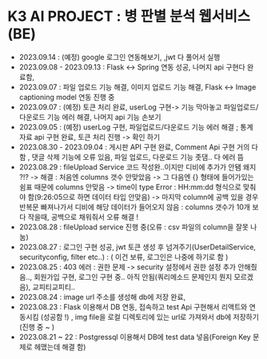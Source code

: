 # __K3 AI PROJECT : 병 판별 분석 웹서비스 (BE)__  

+ 2023.09.14 : (예정) google 로그인 연동해보기, ,jwt 다 풀어서 실행
+ 2023.09.08 - 2023.09.13 : Flask <-> Spring 연동 성공, 나머지 api 구현다 완료함, 
+ 2023.09.07 : 파일 업로드 기능 해결, 이미지 업로드 기능 해결, Flask <-> Image captioning model 연동 진행 중
+ 2023.09.07 : (예정) 토큰 처리 완료, userLog 구현-> 기능 막아놓고 파일업로드/다운로드 기능 에러 해결, 나머지 api 기능 손보기
+ 2023.09.05 : (예정) userLog 구현, 파일업로드/다운로드 기능 에러 해결 ; 통계자료 api 구현 완료, 토큰 처리 진행 -> 확인 하기 
+ 2023.08.30 - 2023.09.04 : 게시판 API 구현 완료, Comment Api 구현 거의 다함 , 댓글 삭제 기능에 오류 있음, 파일 업로드, 다운로드 기능 좃댐.. 다 에러 뜸 
+ 2023.08.29 : fileUpload Service 코드 작성완..이지만 디비에 추가가 안됌 왜지 ?!? -> 해결 : 처음엔 columns 갯수 안맞았음 -> 그 다음엔 {} 형태에 들어가있는 쉼표 때문에 columns 안맞음 -> time이 type Error : HH:mm:dd 형식으로 맞춰야 함(9:26:05으로 하면 데이터 타입 안맞음) -> 마지막 column에 공백 있을 경우 반복문 빠져나가서 디비에 해당 데이터가 들어오지 않음 : columns 갯수가 10개 보다 작을때, 공백으로 채워줘서 오류 해결 !
+ 2023.08.28 : fileUpload service 진행 중(오류 : csv 파일의 column을 잘못 나눔) 
+ 2023.08.27 : 로그인 구현 성공, jwt 토큰 생성 후 넘겨주기(UserDetailService, securityconfig, filter etc..) : ( 이건 보류, 로그인은 나중에 하기로 함 )
+ 2023.08.25 : 403 에러 : 권한 문제 -> security 설정에서 권한 설정 추가 안해줬음.., 회원가입 구현, 로그인 구현 중.. 아직 안됨(쿼리메소드 문제인지 뭔지 모르겠음), 교피티교피티..
+ 2023.08.24 : image url 주소를 생성해 db에 저장 완료, 
+ 2023.08.23 : Flask 이용해서 DB 연동, 접속하고 test Api 구현해서 리액트와 연동시킴 (성공함 !) , img file을 로컬 디렉토리에 있는 url로 가져와서 db에 저장하기 (진행 중 ~ )
+ 2023.08.21 ~ 22 : Postgressql 이용해서 DB에 test data 넣음(Foreign Key 문제로 헤맸는데 해결 함)
